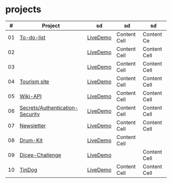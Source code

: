 # projects

| #  | Project |sd | sd | sd |
| ------------- | ------------- | ------------- | ------------- | ------------- |
|01  | [To-do-list](https://github.com/alexgritsanov/Todolist) | [LiveDemo](https://thawing-atoll-41544.herokuapp.com/)  | Content Cell  | Content Ce  |
|02 | []()  |[LiveDemo]()  | Content Cell  | Content Cell  |
|03 | []()  |[LiveDemo]()  | Content Cell  | Content Cell  |
|04 |[Tourism site]() |[LiveDemo](http://project2487366.tilda.ws/) | Content Cell  | Content Cell  |
|05 |[Wiki-API](https://github.com/alexgritsanov/Wiki-API) |[LiveDemo]() | Content Cell  | Content Cell  |
|06 |[Secrets/Authentication-Security](https://github.com/alexgritsanov/Authentication-Security) |[LiveDemo]() | Content Cell  | Content Cell  |
|07 |[Newsletter](https://github.com/alexgritsanov/Newsletter) |[LiveDemo](https://alexgritsanov.github.io/Newsletter/) | Content Cell  | Content Cell  |
|08 |[Drum-Kit](https://github.com/alexgritsanov/Drum-Kit) |[LiveDemo](https://alexgritsanov.github.io/Drum-Kit/) | Content Cell  |  |
|09 |[Dicee-Challenge](https://github.com/alexgritsanov/Dicee-Challenge) |[LiveDemo](https://alexgritsanov.github.io/Dicee-Challenge) |   | Content Cell  |
|10 |[TinDog](https://github.com/alexgritsanov/TinDog) | [LiveDemo](https://alexgritsanov.github.io/TinDog/)  | Content Cell  | Content Cell  |
[]()
